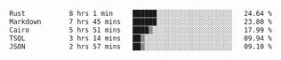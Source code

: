 <!--START_SECTION:waka-->

```txt
Rust           8 hrs 1 min     ██████░░░░░░░░░░░░░░░░░░░   24.64 %
Markdown       7 hrs 45 mins   ██████░░░░░░░░░░░░░░░░░░░   23.80 %
Cairo          5 hrs 51 mins   ████▒░░░░░░░░░░░░░░░░░░░░   17.99 %
TSQL           3 hrs 14 mins   ██▒░░░░░░░░░░░░░░░░░░░░░░   09.94 %
JSON           2 hrs 57 mins   ██▒░░░░░░░░░░░░░░░░░░░░░░   09.10 %
```

<!--END_SECTION:waka-->